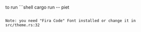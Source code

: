 to run ```shell
cargo run -- piet
```

Note: you need "Fira Code" Font installed or change it in src/theme.rs:32
